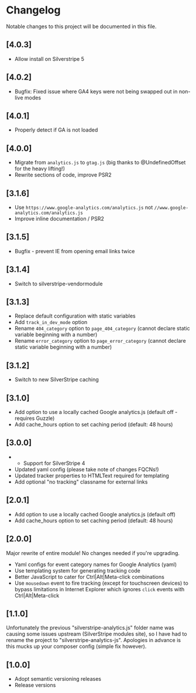 # Changelog

Notable changes to this project will be documented in this file.

## [4.0.3]

- Allow install on Silverstripe 5


## [4.0.2]

- Bugfix: Fixed issue where GA4 keys were not being swapped out in non-live modes


## [4.0.1]

- Properly detect if GA is not loaded


## [4.0.0]

- Migrate from `analytics.js` to `gtag.js` (big thanks to @UndefinedOffset for the heavy lifting!)
- Rewrite sections of code, improve PSR2


## [3.1.6]

- Use `https://www.google-analytics.com/analytics.js` not `//www.google-analytics.com/analytics.js`
- Improve inline documentation / PSR2


## [3.1.5]

- Bugfix - prevent IE from opening email links twice


## [3.1.4]

- Switch to silverstripe-vendormodule


## [3.1.3]

- Replace default configuration with static variables
- Add `track_in_dev_mode` option
- Rename `404_category` option to `page_404_category` (cannot declare static variable beginning with a number)
- Rename `error_category` option to `page_error_category` (cannot declare static variable beginning with a number)


## [3.1.2]

- Switch to new SilverStripe caching


## [3.1.0]

- Add option to use a locally cached Google analytics.js (default off - requires Guzzle)
- Add cache_hours option to set caching period (default: 48 hours)


## [3.0.0]

- - Support for SilverStripe 4
- Updated yaml config (please take note of changes FQCNs!)
- Updated tracker properties to HTMLText required for templating
- Add optional "no tracking" classname for external links


## [2.0.1]

- Add option to use a locally cached Google analytics.js (default off)
- Add cache_hours option to set caching period (default: 48 hours)


## [2.0.0]

Major rewrite of entire module! No changes needed if you're upgrading.

- Yaml configs for event category names for Google Analytics (yaml)
- Use templating system for generating tracking code
- Better JavaScript to cater for Ctrl|Alt|Meta-click combinations
- Use `mousedown` event to fire tracking (except for touchscreen devices) to bypass limitations in Internet Explorer which ignores `click` events with Ctrl|Alt|Meta-click


## [1.1.0]

Unfortunately the previous "silverstripe-analytics.js" folder name was causing some issues upstream (SilverStripe modules site), so I have had to rename the project to "silverstripe-analytics-js". Apologies in advance is this mucks up your composer config (simple fix however).


## [1.0.0]

- Adopt semantic versioning releases
- Release versions
